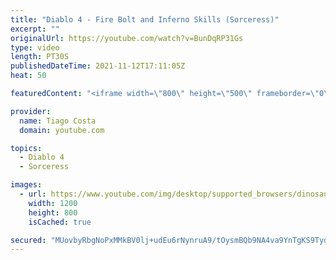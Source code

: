 ```yaml
---
title: "Diablo 4 - Fire Bolt and Inferno Skills (Sorceress)"
excerpt: ""
originalUrl: https://youtube.com/watch?v=BunDqRP31Gs
type: video
length: PT30S
publishedDateTime: 2021-11-12T17:11:05Z
heat: 50

featuredContent: "<iframe width=\"800\" height=\"500\" frameborder=\"0\" src=\"https://www.youtube.com/embed/BunDqRP31Gs\" allow=\"accelerometer; autoplay; encrypted-media; gyroscope; picture-in-picture\" allowfullscreen></iframe>"

provider:
  name: Tiago Costa
  domain: youtube.com

topics:
  - Diablo 4
  - Sorceress

images:
  - url: https://www.youtube.com/img/desktop/supported_browsers/dinosaur.png
    width: 1200
    height: 800
    isCached: true

secured: "MUovbyRbgNoPxMMkBV0lj+udEu6rNynruA9/tOysmBQb9NA4va9YnTgKS9TydDFMNELStvIzEO5MxZyQiSLgP5Cd/1BbagUFLxw/YWZiuD7pxwIBuxQ2OrOaWtYFQn49x7HDIqyKkyr0p8vTy93h6qb0qn3xJch57zF9mk2uD2fmlBxh0Bd0UJ6RDVJrASgm/f4lrpvnUJPF8R3IxjHlqQ/8tWymjctXft7Re8QH2+/E77cLySl5gMuJBVNpp13hVOnMgOogCYlDjuKQKXhApx2Smpa+u/r6Us3G7YGYd86Bztn/3LKg8H65txE4MTXhhcvGym2vFUGmREuXwrgFmE9MGNslx0DMJ3sKVXsi0Eh8c6WF1iaOm5g1XSZRIcYgEAXHuhk18kBkL36iNvDHSTxFE9uC61t0qBU+gJi659o=;nnroolROHKXguzFgMTXH4w=="
---
```


